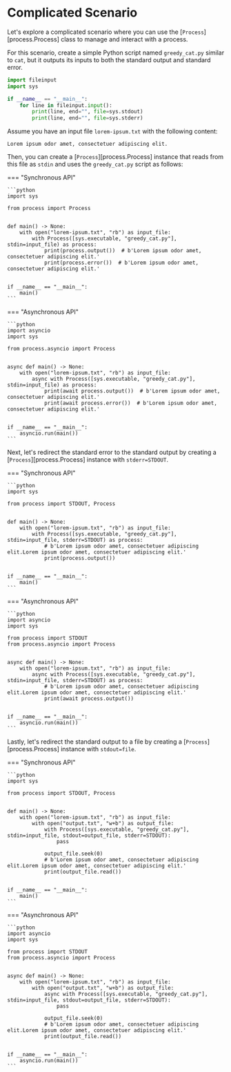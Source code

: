 # Complicated Scenario

Let's explore a complicated scenario where you can use the [`Process`][process.Process] class to manage and interact with a process.

For this scenario, create a simple Python script named `greedy_cat.py` similar to `cat`, but it outputs its inputs to both the standard output and standard error.

```python title="greedy_cat.py"
import fileinput
import sys

if __name__ == "__main__":
    for line in fileinput.input():
        print(line, end="", file=sys.stdout)
        print(line, end="", file=sys.stderr)
```

Assume you have an input file `lorem-ipsum.txt` with the following content:

``` title="lorem-ipsum.txt"
Lorem ipsum odor amet, consectetuer adipiscing elit.
```

Then, you can create a [`Process`][process.Process] instance that reads from this file as `stdin` and uses the `greedy_cat.py` script as follows:

=== "Synchronous API"

    ```python
    import sys

    from process import Process


    def main() -> None:
        with open("lorem-ipsum.txt", "rb") as input_file:
            with Process([sys.executable, "greedy_cat.py"], stdin=input_file) as process:
                print(process.output())  # b'Lorem ipsum odor amet, consectetuer adipiscing elit.'
                print(process.error())  # b'Lorem ipsum odor amet, consectetuer adipiscing elit.'


    if __name__ == "__main__":
        main()
    ```

=== "Asynchronous API"

    ```python
    import asyncio
    import sys

    from process.asyncio import Process


    async def main() -> None:
        with open("lorem-ipsum.txt", "rb") as input_file:
            async with Process([sys.executable, "greedy_cat.py"], stdin=input_file) as process:
                print(await process.output())  # b'Lorem ipsum odor amet, consectetuer adipiscing elit.'
                print(await process.error())  # b'Lorem ipsum odor amet, consectetuer adipiscing elit.'


    if __name__ == "__main__":
        asyncio.run(main())
    ```

Next, let's redirect the standard error to the standard output by creating a [`Process`][process.Process] instance with `stderr=STDOUT`.

=== "Synchronous API"

    ```python
    import sys

    from process import STDOUT, Process


    def main() -> None:
        with open("lorem-ipsum.txt", "rb") as input_file:
            with Process([sys.executable, "greedy_cat.py"], stdin=input_file, stderr=STDOUT) as process:
                # b'Lorem ipsum odor amet, consectetuer adipiscing elit.Lorem ipsum odor amet, consectetuer adipiscing elit.'
                print(process.output())


    if __name__ == "__main__":
        main()
    ```

=== "Asynchronous API"

    ```python
    import asyncio
    import sys

    from process import STDOUT
    from process.asyncio import Process


    async def main() -> None:
        with open("lorem-ipsum.txt", "rb") as input_file:
            async with Process([sys.executable, "greedy_cat.py"], stdin=input_file, stderr=STDOUT) as process:
                # b'Lorem ipsum odor amet, consectetuer adipiscing elit.Lorem ipsum odor amet, consectetuer adipiscing elit.'
                print(await process.output())


    if __name__ == "__main__":
        asyncio.run(main())
    ```

Lastly, let's redirect the standard output to a file by creating a [`Process`][process.Process] instance with `stdout=file`.

=== "Synchronous API"

    ```python
    import sys

    from process import STDOUT, Process


    def main() -> None:
        with open("lorem-ipsum.txt", "rb") as input_file:
            with open("output.txt", "w+b") as output_file:
                with Process([sys.executable, "greedy_cat.py"], stdin=input_file, stdout=output_file, stderr=STDOUT):
                    pass

                output_file.seek(0)
                # b'Lorem ipsum odor amet, consectetuer adipiscing elit.Lorem ipsum odor amet, consectetuer adipiscing elit.'
                print(output_file.read())


    if __name__ == "__main__":
        main()
    ```

=== "Asynchronous API"

    ```python
    import asyncio
    import sys

    from process import STDOUT
    from process.asyncio import Process


    async def main() -> None:
        with open("lorem-ipsum.txt", "rb") as input_file:
            with open("output.txt", "w+b") as output_file:
                async with Process([sys.executable, "greedy_cat.py"], stdin=input_file, stdout=output_file, stderr=STDOUT):
                    pass

                output_file.seek(0)
                # b'Lorem ipsum odor amet, consectetuer adipiscing elit.Lorem ipsum odor amet, consectetuer adipiscing elit.'
                print(output_file.read())


    if __name__ == "__main__":
        asyncio.run(main())
    ```